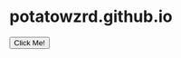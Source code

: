 # potatowzrd.github.io

<button type="button" onclick="clicked()">Click Me!</button>

<script>
function clicked() {
    ws.send('{\"type\":\"button\",\"client\":\"abrahma\"}'); });
}
</script>

<script>
    const ws = new WebSocket('ws://localhost:3000');

    ws.addEventListener('open', () => { console.log('Connected to WebSocket server'); ws.send('{\"type\":\"connect\",\"client\":\"client\"}'); });
</script>
